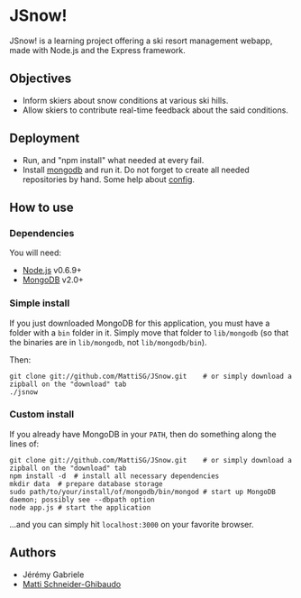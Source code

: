 JSnow!
======

JSnow! is a learning project offering a ski resort management webapp, made with Node.js and the Express framework.

Objectives
----------

- Inform skiers about snow conditions at various ski hills.
- Allow skiers to contribute real-time feedback about the said conditions.


Deployment
----------

- Run, and "npm install" what needed at every fail.
- Install [mongodb](http://www.mongodb.org/downloads) and run it. Do not forget to create all needed repositories by hand. Some help about [config](http://www.mongodb.org/display/DOCS/File+Based+Configuration).

How to use
----------

### Dependencies ###

You will need:

- [Node.js](http://nodejs.org) v0.6.9+
- [MongoDB](http://www.mongodb.org/downloads) v2.0+

### Simple install ###

If you just downloaded MongoDB for this application, you must have a folder with a `bin` folder in it. Simply move that folder to `lib/mongodb` (so that the binaries are in `lib/mongodb`, not `lib/mongodb/bin`).

Then:

    git clone git://github.com/MattiSG/JSnow.git	# or simply download a zipball on the "download" tab
    ./jsnow

### Custom install ###

If you already have MongoDB in your `PATH`, then do something along the lines of:

    git clone git://github.com/MattiSG/JSnow.git	# or simply download a zipball on the "download" tab
    npm install -d	# install all necessary dependencies
    mkdir data	# prepare database storage
    sudo path/to/your/install/of/mongodb/bin/mongod	# start up MongoDB daemon; possibly see --dbpath option
    node app.js	# start the application

…and you can simply hit `localhost:3000` on your favorite browser.

Authors
-------

- Jérémy Gabriele
- [Matti Schneider-Ghibaudo](http://mattischneider.fr)
